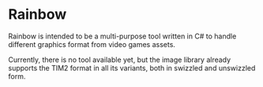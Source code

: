 Rainbow
=======

Rainbow is intended to be a multi-purpose tool written in C# to handle different graphics format from video games assets.

Currently, there is no tool available yet, but the image library already supports the TIM2 format in all its variants,
both in swizzled and unswizzled form.
